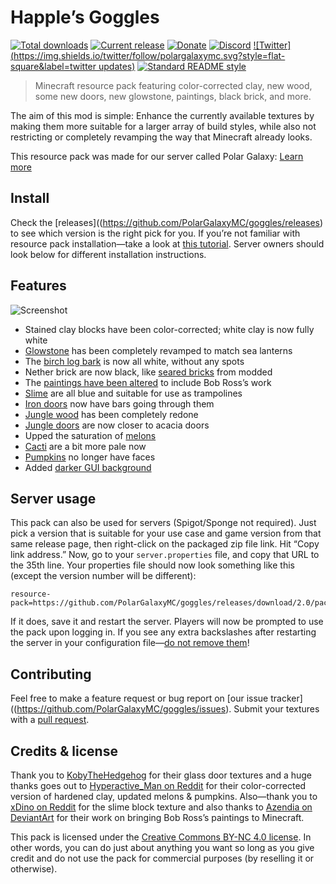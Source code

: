 # Happle’s Goggles

[![Total downloads](https://img.shields.io/github/downloads/polargalaxymc/goggles/total.svg?style=flat-square)](https://github.com/PolarGalaxyMC/goggles/releases) [![Current release](https://img.shields.io/github/release/polargalaxymc/goggles.svg?style=flat-square)](https://github.com/polargalaxymc/cubhub/releases) [![Donate](https://img.shields.io/badge/support_us-donate-yellow.svg?style=flat-square)](https://polargalaxy.com/support) [![Discord](https://img.shields.io/badge/discord-join%20chat-7289DA.svg?style=flat-square)](https://polargalaxy.com/discord) [![Twitter](https://img.shields.io/twitter/follow/polargalaxymc.svg?style=flat-square&label=twitter updates)](https://twitter.com/polargalaxymc) [![Standard README style](https://img.shields.io/badge/readme%20style-standard-blue.svg?style=flat-square)](https://github.com/RichardLitt/standard-readme)

> Minecraft resource pack featuring color-corrected clay, new wood, some new doors, new glowstone, paintings, black brick, and more.

The aim of this mod is simple: Enhance the currently available textures by making them more suitable for a larger array of build styles, while also not restricting or completely revamping the way that Minecraft already looks.

This resource pack was made for our server called Polar Galaxy: [Learn more](https://polargalaxy.com)

## Install

Check the [releases]((https://github.com/PolarGalaxyMC/goggles/releases) to see which version is the right pick for you. If you’re not familiar with resource pack installation—take a look at [this tutorial](http://minecraft.gamepedia.com/Tutorials/Loading_a_resource_pack). Server owners should look below for different installation instructions.

## Features

![Screenshot](https://github.com/PolarGalaxyMC/goggles/blob/master/screenshot.png?raw=true)

+ Stained clay blocks have been color-corrected; white clay is now fully white
+ [Glowstone](https://github.com/PolarGalaxyMC/goggles/blob/master/assets/minecraft/textures/blocks/glowstone.png) has been completely revamped to match sea lanterns
+ The [birch log bark](https://github.com/PolarGalaxyMC/goggles/blob/master/assets/minecraft/textures/blocks/log_birch.png) is now all white, without any spots
+ Nether brick are now black, like [seared bricks](https://ftbwiki.org/Seared_Brick) from modded
+ The [paintings have been altered](https://github.com/PolarGalaxyMC/goggles/blob/master/assets/minecraft/textures/painting/paintings_kristoffer_zetterstrand.png?raw=true) to include Bob Ross’s work
+ [Slime](https://github.com/PolarGalaxyMC/goggles/blob/master/assets/minecraft/textures/entity/slime/slime.png) are all blue and suitable for use as trampolines
+ [Iron doors](https://github.com/PolarGalaxyMC/goggles/blob/master/assets/minecraft/textures/blocks/door_iron_upper.png) now have bars going through them
+ [Jungle wood](https://github.com/PolarGalaxyMC/goggles/blob/master/assets/minecraft/textures/blocks/planks_jungle.png) has been completely redone
+ [Jungle doors](https://github.com/PolarGalaxyMC/goggles/blob/master/assets/minecraft/textures/blocks/door_jungle_upper.png?raw=true) are now closer to acacia doors
+ Upped the saturation of [melons](https://github.com/PolarGalaxyMC/goggles/blob/master/assets/minecraft/textures/blocks/melon_side.png)
+ [Cacti](https://github.com/PolarGalaxyMC/goggles/blob/master/assets/minecraft/textures/blocks/cactus_side.png) are a bit more pale now
+ [Pumpkins](https://github.com/PolarGalaxyMC/goggles/blob/master/assets/minecraft/textures/blocks/pumpkin_face_off.png) no longer have faces
+ Added [darker GUI background](https://github.com/PolarGalaxyMC/goggles/blob/master/assets/minecraft/textures/gui/options_background.png)

## Server usage

This pack can also be used for servers (Spigot/Sponge not required). Just pick a version that is suitable for your use case and game version from that same release page, then right-click on the packaged zip file link. Hit “Copy link address.” Now, go to your `server.properties` file, and copy that URL to the 35th line. Your properties file should now look something like this (except the version number will be different):

```
resource-pack=https://github.com/PolarGalaxyMC/goggles/releases/download/2.0/pack.zip
```

If it does, save it and restart the server. Players will now be prompted to use the pack upon logging in. If you see any extra backslashes after restarting the server in your configuration file—[do not remove them](https://en.wikipedia.org/wiki/Escape_character)!

## Contributing

Feel free to make a feature request or bug report on [our issue tracker]((https://github.com/PolarGalaxyMC/goggles/issues). Submit your textures with a [pull request](https://github.com/PolarGalaxyMC/goggles/pulls).

## Credits & license

Thank you to [KobyTheHedgehog](http://www.minecraftforum.net/forums/mapping-and-modding/resource-packs/2557239-glass-doors-for-1-10x) for their glass door textures and a huge thanks goes out to [Hyperactive_Man on Reddit](https://www.reddit.com/r/Minecraft/comments/38q14w/the_better_than_default_texture_pack/?ref=share&ref_source=link) for their color-corrected version of hardened clay, updated melons & pumpkins. Also—thank you to [xDino on Reddit](https://www.reddit.com/r/Minecraft/comments/1zouwl/i_made_a_better_slime_block_texture/?ref=search_posts) for the slime block texture and also thanks to [Azendia on DeviantArt](http://azendia.deviantart.com/art/Bob-Ross-Framed-Paintings-Pack-16-Minecraft-1-8-9-584165890) for their work on bringing Bob Ross’s paintings to Minecraft.

This pack is licensed under the [Creative Commons BY-NC 4.0 license](https://creativecommons.org/licenses/by-nc/4.0/). In other words, you can do just about anything you want so long as you give credit and do not use the pack for commercial purposes (by reselling it or otherwise).
